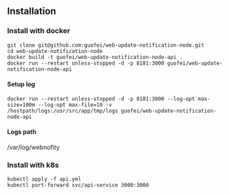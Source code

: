 ## Installation

### Install with docker
```
git clone git@github.com:guofei/web-update-notification-node.git
cd web-update-notification-node
docker build -t guofei/web-update-notification-node-api .
docker run --restart unless-stopped -d -p 8181:3000 guofei/web-update-notification-node-api
```

#### Setup log
```
docker run --restart unless-stopped -d -p 8181:3000 --log-opt max-size=100m --log-opt max-file=10 -v /hostpath/logs:/usr/src/app/tmp/logs guofei/web-update-notification-node-api
```

#### Logs path
/var/log/webnofity

### Install with k8s
```
kubectl apply -f api.yml
kubectl port-forward svc/api-service 3000:3000
```
